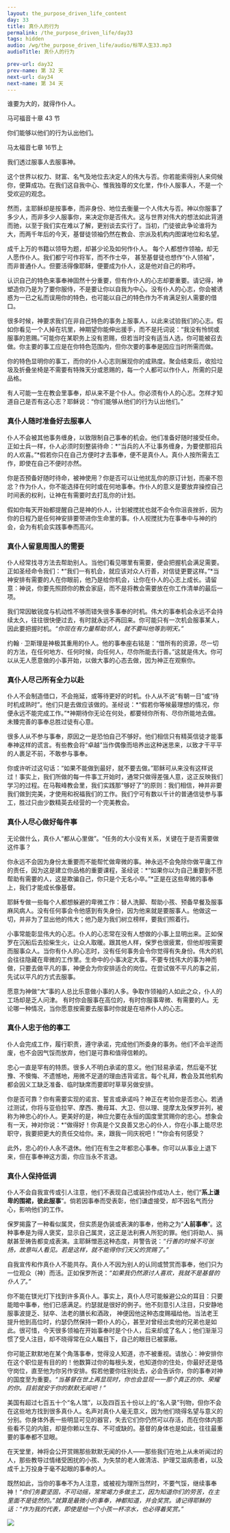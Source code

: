 ```yaml
---
layout: the_purpose_driven_life_content
day: 33
title: 真仆人的行为
permalink: /the_purpose_driven_life/day33
tags: hidden
audio: /wg/the_purpose_driven_life/audio/标竿人生33.mp3
audioTitle: 真仆人的行为

prev-url: day32
prev-name: 第 32 天
next-url: day34
next-name: 第 34 天
---
```


<div class="center script poem">
<p>谁要为大的，就得作仆人。</p>
<p class="sp-verse">马可福音十章 43 节</p>
</div>
<div class="center script poem">
<p>你们能够以他们的行为认出他们。</p>
<p class="sp-verse">马太福音七章 16节上</p>
</div>
<p class="first">我们透过服事人去服事神。</p>

这个世界以权力、财富、名气及地位去决定人的伟大与否。你若能索得别人来伺候你，便算成功。在我们这自我中心、惟我独尊的文化里，作仆人服事人，不是一个受欢迎的观念。

然而，主耶稣却是按事奉，而非身份、地位去衡量一个人伟大与否。神以你服事了多少人，而非多少人服事你，来决定你是否伟大。这与世界对伟大的想法如此背道而驰，以至于我们实在难以了解，更别谈去实行了。当初，门徒彼此争论谁将为大，而两千年后的今天，基督徒领袖仍然在教会、宗派及机构内图谋地位和名望。

成千上万的书籍以领导为题，却甚少论及如何作仆人。 每个人都想作领袖，却无人愿作仆人。我们都宁可作将军，而不作士卒， 甚至基督徒也想作“仆人领袖”，而非普通仆人。但要活得像耶稣，便要成为仆人，这是他对自己的称呼。

认识自己的特色来事奉神固然十分重要，但有作仆人的心志却要重要。请记得，神塑造你乃是为了要你服侍，不是要让你以自我为中心。没有仆人的心志，你会被诱惑为一已之私而误用你的特色，也可能以自己的特色作为不肯满足别人需要的借口。

很多时候，神要求我们在非自己特色的事务上服事人，以此来试验我们的心志。假如你看见一个人掉在坑里，神期望你能伸出援手，而不是托词说：“我没有怜悯或服事的恩赐。”可能你在某职务上没有恩赐，但若当时没有适当人选，你可能被召去做。你主要的事工应是在你特色范围内，但你次要的事奉是因应当时所需而做。

你的特色显明你的事工，而你的仆人心志则展现你的成熟度。聚会结束后，收拾垃圾及折叠坐椅是不需要有特殊天分或恩赐的，每一个人都可以作仆人，所需的只是品格。

有人可能一生在教会里事奉，却从来不是个仆人。你必须有仆人的心志。怎样才知道自己是否有这心志？耶稣说：“你们能够从他们的行为认出他们。”

### 真仆人随时准备好去服事人

仆人不会被其他事务缠身，以致限制自己事奉的机会。他们准备好随时接受任命。正如士兵一样，仆人必须时刻整装待命：*“当兵的人不让事务缠身，为要使那招兵的人欢喜。”*假若你只在自己方便时才去事奉，便不是真仆人。真仆人按所需去工作，即使在自己不便时亦然。

你是否预备好随时待命，被神使用？你是否可以让他扰乱你的原订计划，而豪不怨忿？作为仆人，你不能选择在何时或在何地事奉。作仆人的意义是要放弃操控自己时间表的权利，让神在有需要时去打乱你的计划。

假如你每天开始都提醒自己是神的仆人，计划被搅扰也就不会令你沮丧挫折，因为你的日程乃是任何神安排要带进你生命里的事。仆人视搅扰为在事奉中与神的约会，会为有机会实践事奉而高兴。

### 真仆人留意周围人的需要

仆人经常找寻方法去帮助别人。当他们看见哪里有需要，便会把握机会满足需要。正如圣经命令我们：*“我们一有机会，就应该对众人行善，对信徒更要这样。”*当神安排有需要的人在你眼前，他乃是给你机会，让你在仆人的心志上成长。请留意：神说，你要先照顾你的教会家庭，而不是将教会需要放在你工作清单的最后一项。

我们常因敏锐度与机动性不够而错失很多事奉的时机。伟大的事奉机会永远不会持续太久，往往很快便过去，有时就永远不再回来。你可能只有一次机会服事某人，因此要把握时机。*“你现在有力量帮助邻人，就不要叫他等到明天。”*

约翰 · 卫斯理是神极其重用的仆人。他的事奉座右铭是：“借所有的资源，尽一切的方法，在任何地方、任何时候，向任何人，尽你所能去行善。”这就是伟大。你可以从无人愿意做的小事开始，以做大事的心态去做，因为神正在观察你。

### 真仆人尽己所有全力以赴

仆人不会制造借口，不会拖延，或等待更好的时机。仆人从不说“有朝一日”或“待时机成熟时”。他们只是去做应该做的。圣经说：*“假若你等候最理想的情况，你便永远不能完成工作。”*神期待你无论在何处，都要倾你所有、尽你所能地去做。未臻完善的事奉总胜过徒有心意。

很多人从不参与事奉，原因之一是恐怕自己不够好。他们相信只有精英信徒才能事奉神这样的谎言。有些教会将“卓越”当作偶像而培养出这种迷思来，以致才干平平的人裹足不前，不敢参与事奉。

你或许听过这句话：“如果不能做到最好，就不要去做。”耶稣可从来没有这样说过！事实上，我们所做的每一件事工开始时，通常只做得差强人意，这正反映我们学习的过程。在马鞍峰教会里，我们实践那“够好了”的原则：我们相信，神并非要我们做到完美，才使用和祝福我们的工作。我们宁可有数以千计的普通信徒参与事工，胜过只由少数精英去经营的一个完美教会。

### 真仆人尽心做好每件事

无论做什么，真仆人“都从心里做”。“任务的大小没有关系，关键在于是否需要做这件事？

你永远不会因为身份太重要而不能帮忙做卑微的事。神永远不会免除你做平庸工作的责任，因为这是建立你品格的重要课程，圣经说：*“如果你以为自己重要到不愿帮助有需要的人，这是欺骗自己，你只是个无名小卒。”*正是在这些卑微的事奉上，我们才能成长像基督。

耶稣专做一些每个人都想躲避的卑微工作：替人洗脚、帮助小孩、预备早餐及服事麻风病人。没有任何事会令他感到有失身份，因为他来就是要服事人。他做这一切，并非为了显出他的伟大；他乃是为我们树立榜样，要我们照着行。

小事常能彰显伟大的心志。仆人的心志常在没有人想做的小事上显明出来。正如保罗在沉船后去拾柴生火，让众人取暖。跟其他人样，保罗也很疲累，但他却按需要而服事众人。当你有仆人的心志时，没有任何事务会令你觉得有失身份。伟大的机会往往隐藏在卑微的工作里。生命中的小事决定大事。不要专找伟大的事为神而做，只要去做平凡的事，神便会为你安排适合的岗位。在尝试做不平凡的事之前，先试以平凡的方式去服事。

愿意为神做“大”事的人总比乐意做小事的人多。争取作领袖的人如此之众，仆人的工场却是乏人问津。 有时你会服事在高位的，有时你服事卑微、有需要的人。无论哪一种情况，当你愿意按需要去服事时你就是在培养仆人的心志。

### 真仆人忠于他的事工

仆人会完成工作，履行职责，遵守承诺，完成他们所委身的事务。他们不会半途而废，也不会因气馁而放弃，他们是可靠和值得信赖的。

忠心一直是罕有的特质。很多人不明白承诺的意义。他们轻易承诺，然后毫不犹豫、不懊悔、不遗憾地，用微不足道的理由违背诺言。每个礼拜，教会及其他机构都会因义工缺乏准备、临时缺席而要即时草草另做安排。

你是否可靠？你有需要实现的诺言、誓言或承诺吗？神正在考验你是否忠心。若通过测试，你将与亚伯拉罕、摩西、撒母耳、大卫、但以理、提摩太及保罗并列，被称为神忠心的仆人。更美好的是，神应允要在永恒的国度里赏赐你的忠心。想象会有一天，神对你说：*“做得好！你真是个又良善又忠心的仆人，你在小事上能尽忠职守，我要把更大的责任交给你。来，跟我一同庆祝吧！”*你会有何感受？

此外，忠心的仆人永不退休。他们在有生之年都忠心事奉。你可以从事业上退下来，但在事奉神这方面，你应当永不言退。

### 真仆人保持低调

仆人不会自我宣传或引人注意，他们不表现自己或装扮作成功人土，他们“**系上谦卑的围裙，彼此服事**”。倘若因事奉而受表彰，他们谦虚接受，却不因名气而分心，影响他们的工作。

保罗揭露了一种看似属灵，但实质是伪装或表演的事奉，他称之为“**人前事奉**”。这种事奉是为得人褒奖，显示自己属灵，这正是法利赛人所犯的罪。他们将助人、捐献甚至祷告都变成表演。主耶稣憎恶这种态度，并警告说：*“行善的时候不可张扬，故意叫人看见。若是这样，就不能得你们天父的赏赐了。”*

自我宣传和作真仆人不能共存。真仆人不因为别人的认同或赞赏而事奉，他们只为一位观众（神）而活。正如保罗所说：*“如果我仍然源讨人喜欢，我就不是基督的仆人了。”*

你不能在镁光灯下找到许多真仆人。事实上，真仆人尽可能躲避公众的耳目：只要能暗中事奉，他们已感满足。约瑟就是很好的例子。他不刻意引人注目，只安静地服事波提乏、狱卒、法老的膳长和酒政， 神便因他这种态度赐福给他。当法老王提升他到高位时，约瑟仍然保持一颗仆人的心，甚至对曾经出卖他的兄弟也是如此。很可惜，今天很多领袖在开始事奉时是个仆人，后来却成了名人；他们渐渐习惯了受人注目，却不晓得常在众人瞩目下，自己的眼目已被蒙蔽。

你可能正默默地在某个角落事奉，觉得没人知道，亦不被重视。请放心：神安排你在这个职位是有目的的！他数算过你的每根头发，也知道你的住处，你最好还是恪守岗位，直至他为你另作安排。假若他要你往别处去，必会告诉你，你的事奉对神的国度至为重要。*“当基督在世上再显现时，你也会显现一一那个真正的你、荣耀的你。目前就安于你的默默无闻吧！”*

美国有超过七百五十个“名人馆”，以及四百五十份以上的“名人录”刊物，但你不会在这些地方找到很多真仆人。名声对真仆人毫无意义，因为他们晓得名望与意义的分别。你身体外表一些明显可见的器官，失去它们你仍然可以存活，而在你体内那些看不见的内脏，却是你赖以生存、不可或缺的。基督的身体也是如此，往往最重要的事奉都不显眼。

在天堂里，神将会公开赏赐那些默默无闻的仆人——那些我们在地上从未听闻过的人，那些教导过情绪受困扰的小孩、为失禁的老人做清洁、护理艾滋病患者，以及成千上万投身于毫不起眼的事奉的人。

既然如此，当你的事奉不为人注意，或被视为理所当然时，不要气馁，继续事奉神！*“你们务要坚固，不可动摇，常常竭力多做主工，因为知道你们的劳苦，在主里面不是徒然的。”*就算是最微小的事奉，神都知道，并会奖赏。请记得耶稣的话：*“作为我的代表，即使是给一个小孩一杯凉水，也必得着奖赏。”*

<div class="article-img-wrapper">
  <img src="https://typora-1259024198.cos.ap-beijing.myqcloud.com/wg/the_purpose_driven_life/image/day33_card.jpg">
</div>

